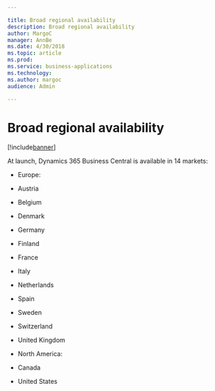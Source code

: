```yaml
---

title: Broad regional availability
description: Broad regional availability
author: MargoC
manager: AnnBe
ms.date: 4/30/2018
ms.topic: article
ms.prod: 
ms.service: business-applications
ms.technology: 
ms.author: margoc
audience: Admin

---
```

#  Broad regional availability




[!include[banner](../../../includes/banner.md)]

At launch, Dynamics 365 Business Central is available in 14 markets:

-   Europe:

-   Austria

-   Belgium

-   Denmark

-   Germany

-   Finland

-   France

-   Italy

-   Netherlands

-   Spain

-   Sweden

-   Switzerland

-   United Kingdom

-   North America:

-   Canada

-   United States
